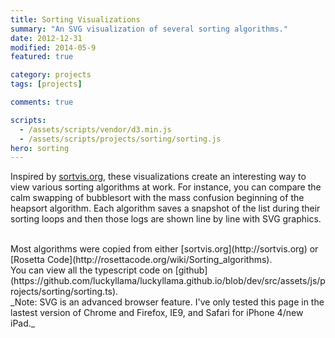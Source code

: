 ```yaml
---
title: Sorting Visualizations
summary: "An SVG visualization of several sorting algorithms."
date: 2012-12-31
modified: 2014-05-9
featured: true

category: projects
tags: [projects]

comments: true

scripts:
  - /assets/scripts/vendor/d3.min.js
  - /assets/scripts/projects/sorting/sorting.js
hero: sorting
---
```


Inspired by [sortvis.org](http://sortvis.org), these visualizations create an interesting way to view various sorting
algorithms at work. For instance, you can compare the calm swapping of bubblesort with the mass confusion beginning of
the heapsort algorithm. Each algorithm saves a snapshot of the list during their sorting loops and then those logs are
shown line by line with SVG graphics.

<br>
Most algorithms were copied from either [sortvis.org](http://sortvis.org) or
[Rosetta Code](http://rosettacode.org/wiki/Sorting_algorithms).

<br>
You can view all the typescript code on [github](https://github.com/luckyllama/luckyllama.github.io/blob/dev/src/assets/js/projects/sorting/sorting.ts).

<br>
_Note: SVG is an advanced browser feature. I've only tested this page in the lastest version of Chrome and Firefox, IE9,
and Safari for iPhone 4/new iPad._
